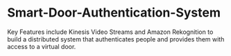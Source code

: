 # Smart-Door-Authentication-System

Key Features include Kinesis Video Streams and Amazon Rekognition to build a distributed system that authenticates people and provides them with access to a virtual door.
